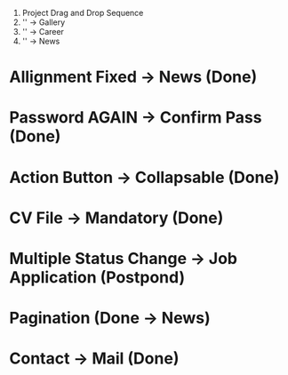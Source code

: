 
1. Project Drag and Drop Sequence
2. '' -> Gallery
3. '' -> Career
4. '' -> News


# Allignment Fixed -> News (Done)
# Password AGAIN ->   Confirm Pass (Done)
# Action Button -> Collapsable (Done)
# CV File -> Mandatory (Done)
# Multiple Status Change -> Job Application (Postpond)
# Pagination (Done -> News)
# Contact -> Mail (Done)